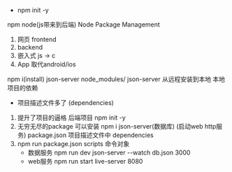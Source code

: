 - npm init -y

npm node(js带来到后端) Node Package Management

1. 网页 frontend
2. backend
3. 嵌入式 js -> c
4. App 取代android/ios

npm i(install) json-server
node_modules/ json-server 从远程安装到本地 本地项目的依赖
- 项目描述文件多了 (dependencies)

1. 提升了项目的逼格
    后端项目 npm init -y
2. 无穷无尽的package 可以安装
    npm i json-server(数据库)
    (启动web http服务)
    package.json 项目描述文件中
    dependencies
3. npm run package.json scripts 命令对象
    - 数据服务 npm run dev     json-server --watch db.json     3000
    - web服务 npm run start  live-server  8080



